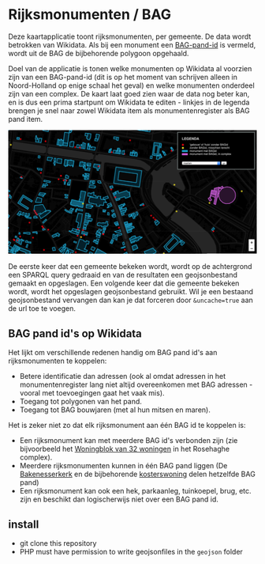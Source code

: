 # Rijksmonumenten / BAG

Deze kaartapplicatie toont rijksmonumenten, per gemeente. De data wordt betrokken van Wikidata. Als bij een monument een [BAG-pand-id](https://www.wikidata.org/wiki/Property:P5208) is vermeld, wordt uit de BAG de bijbehorende polygoon opgehaald.

Doel van de applicatie is tonen welke monumenten op Wikidata al voorzien zijn van een BAG-pand-id (dit is op het moment van schrijven alleen in Noord-Holland op enige schaal het geval) en welke monumenten onderdeel zijn van een complex. De kaart laat goed zien waar de data nog beter kan, en is dus een prima startpunt om Wikidata te editen - linkjes in de legenda brengen je snel naar zowel Wikidata item als monumentenregister als BAG pand item.

![monumenten in Haarlem](haarlem.png)

De eerste keer dat een gemeente bekeken wordt, wordt op de achtergrond een SPARQL query gedraaid en van de resultaten een geojsonbestand gemaakt en opgeslagen. Een volgende keer dat die gemeente bekeken wordt, wordt het opgeslagen geojsonbestand gebruikt. Wil je een bestaand geojsonbestand vervangen dan kan je dat forceren door `&uncache=true` aan de url toe te voegen.

## BAG pand id's op Wikidata

Het lijkt om verschillende redenen handig om BAG pand id's aan rijksmonumenten te koppelen:

- Betere identificatie dan adressen (ook al omdat adressen in het monumentenregister lang niet altijd overeenkomen met BAG adressen - vooral met toevoegingen gaat het vaak mis).
- Toegang tot polygonen van het pand.
- Toegang tot BAG bouwjaren (met al hun mitsen en maren).

Het is zeker niet zo dat elk rijksmonument aan één BAG id te koppelen is:

- Een rijksmonument kan met meerdere BAG id's verbonden zijn (zie bijvoorbeeld het [Woningblok van 32 woningen](https://www.wikidata.org/wiki/Q17255153) in het Rosehaghe complex).
- Meerdere rijksmonumenten kunnen in één BAG pand liggen (De [Bakenesserkerk](https://www.wikidata.org/wiki/Q2215629) en de bijbehorende [kosterswoning](https://www.wikidata.org/wiki/Q17254952) delen hetzelfde BAG pand)
- Een rijksmonument kan ook een hek, parkaanleg, tuinkoepel, brug, etc. zijn en beschikt dan logischerwijs niet over een BAG pand id.

## install

- git clone this repository
- PHP must have permission to write geojsonfiles in the `geojson` folder

